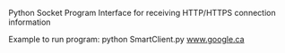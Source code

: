 Python Socket Program Interface for receiving HTTP/HTTPS connection information

Example to run program: python SmartClient.py www.google.ca
